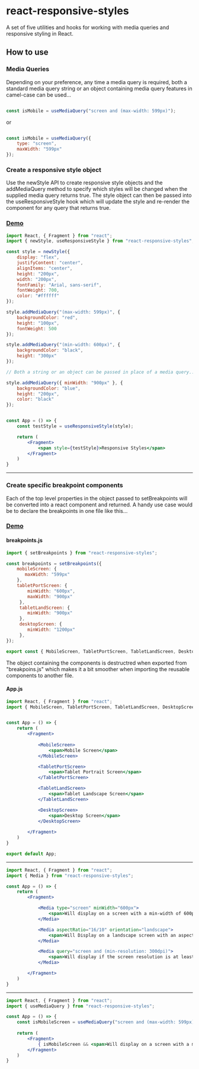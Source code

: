 # react-responsive-styles

A set of five utilities and hooks for working with media queries and responsive styling in React.

How to use
----------

### Media Queries 

Depending on your preference, any time a media query is required, both a standard media query string or an object containing media query features in camel-case can be used...

```javascript

const isMobile = useMediaQuery("screen and (max-width: 599px)");

```

or

```javascript

const isMobile = useMediaQuery({
    type: "screen",
    maxWidth: "599px"
});

```

### Create a responsive style object

Use the newStyle API to create responsive style objects and the addMediaQuery method to specify which styles will be changed when the supplied media query returns true. The style object can then be passed into the useResponsiveStyle hook which will update the style and re-render the component for any query that returns true.

### [Demo](https://dbuzzin.github.io/react-responsive-styles/demo01.html)

```jsx
import React, { Fragment } from "react";
import { newStyle, useResponsiveStyle } from "react-responsive-styles";

const style = newStyle({
    display: "flex",
    justifyContent: "center",
    alignItems: "center",
    height: "200px", 
    width: "200px",
    fontFamily: "Arial, sans-serif",
    fontWeight: 700,
    color: "#ffffff"
});

style.addMediaQuery("(max-width: 599px)", {
    backgroundColor: "red",
    height: "100px",
    fontWeight: 500
});

style.addMediaQuery("(min-width: 600px)", {
    backgroundColor: "black",
    height: "300px"
});

// Both a string or an object can be passed in place of a media query...

style.addMediaQuery({ minWidth: "900px" }, {
    backgroundColor: "blue",
    height: "200px",
    color: "black"
});


const App = () => {
    const testStyle = useResponsiveStyle(style);

    return (
        <Fragment>
            <span style={testStyle}>Responsive Styles</span>
        </Fragment>
    )
}
```

---

### Create specific breakpoint components

Each of the top level properties in the object passed to setBreakpoints will be converted into a react component and returned. A handy use case would be to declare the breakpoints in one file like this...

### [Demo](https://dbuzzin.github.io/react-responsive-styles/demo02.html)

#### breakpoints.js

```jsx
import { setBreakpoints } from "react-responsive-styles";

const breakpoints = setBreakpoints({
    mobileScreen: {
       maxWidth: "599px" 
    },
    tabletPortScreen: {
        minWidth: "600px",
        maxWidth: "900px" 
     },
     tabletLandScreen: {
        minWidth: "900px"
     },
     desktopScreen: {
        minWidth: "1200px"
     },
});

export const { MobileScreen, TabletPortScreen, TabletLandScreen, DesktopScreen } = breakpoints;

```

The object containing the components is destructred when exported from "breakpoins.js" which makes it a bit smoother when importing the reusable components to another file.

#### App.js

```jsx
import React, { Fragment } from "react";
import { MobileScreen, TabletPortScreen, TabletLandScreen, DesktopScreen } from "./breakpoints";


const App = () => {
    return (
        <Fragment>
        
            <MobileScreen>
                <span>Mobile Screen</span>
            </MobileScreen>

            <TabletPortScreen>
                <span>Tablet Portrait Screen</span>
            </TabletPortScreen>

            <TabletLandScreen>
                <span>Tablet Landscape Screen</span>
            </TabletLandScreen>

            <DesktopScreen>
                <span>Desktop Screen</span>
            </DesktopScreen>
            
        </Fragment>
    )
}

export default App;
```

---

```jsx
import React, { Fragment } from "react";
import { Media } from "react-responsive-styles";

const App = () => {
    return (
        <Fragment>

            <Media type="screen" minWidth="600px"> 
                <span>Will display on a screen with a min-width of 600px</span>
            </Media>

            <Media aspectRatio="16/10" orientation="landscape">
                <span>Will Display on a landscape screen with an aspect ration of 16:10</span>
            </Media>

            <Media query="screen and (min-resolution: 300dpi)">
                <span>Will display if the screen resolution is at least 300dpi</span>
            </Media>

        </Fragment>
    )
}
```

---

```jsx
import React, { Fragment } from "react";
import { useMediaQuery } from "react-responsive-styles";

const App = () => {
    const isMobileScreen = useMediaQuery("screen and (max-width: 599px)");
    
    return (
        <Fragment>
            { isMobileScreen && <span>Will display on a screen with a max-width of 599px</span> }
        </Fragment>
    )
}
```
